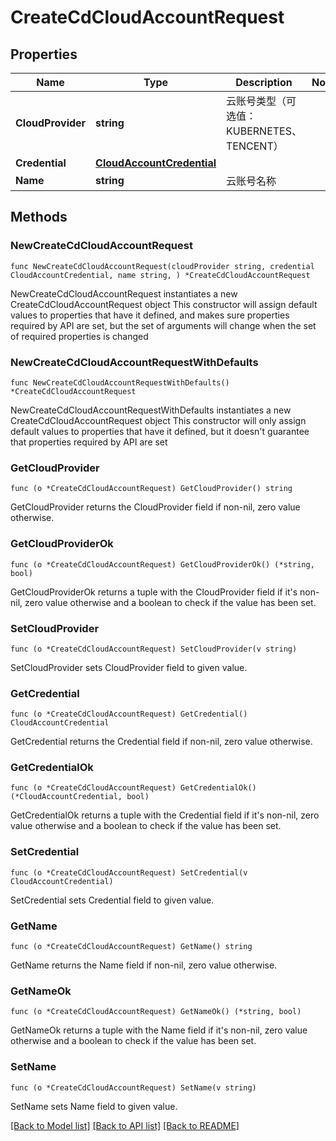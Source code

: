 # CreateCdCloudAccountRequest

## Properties

Name | Type | Description | Notes
------------ | ------------- | ------------- | -------------
**CloudProvider** | **string** | 云账号类型（可选值：KUBERNETES、TENCENT） | 
**Credential** | [**CloudAccountCredential**](CloudAccountCredential.md) |  | 
**Name** | **string** | 云账号名称 | 

## Methods

### NewCreateCdCloudAccountRequest

`func NewCreateCdCloudAccountRequest(cloudProvider string, credential CloudAccountCredential, name string, ) *CreateCdCloudAccountRequest`

NewCreateCdCloudAccountRequest instantiates a new CreateCdCloudAccountRequest object
This constructor will assign default values to properties that have it defined,
and makes sure properties required by API are set, but the set of arguments
will change when the set of required properties is changed

### NewCreateCdCloudAccountRequestWithDefaults

`func NewCreateCdCloudAccountRequestWithDefaults() *CreateCdCloudAccountRequest`

NewCreateCdCloudAccountRequestWithDefaults instantiates a new CreateCdCloudAccountRequest object
This constructor will only assign default values to properties that have it defined,
but it doesn't guarantee that properties required by API are set

### GetCloudProvider

`func (o *CreateCdCloudAccountRequest) GetCloudProvider() string`

GetCloudProvider returns the CloudProvider field if non-nil, zero value otherwise.

### GetCloudProviderOk

`func (o *CreateCdCloudAccountRequest) GetCloudProviderOk() (*string, bool)`

GetCloudProviderOk returns a tuple with the CloudProvider field if it's non-nil, zero value otherwise
and a boolean to check if the value has been set.

### SetCloudProvider

`func (o *CreateCdCloudAccountRequest) SetCloudProvider(v string)`

SetCloudProvider sets CloudProvider field to given value.


### GetCredential

`func (o *CreateCdCloudAccountRequest) GetCredential() CloudAccountCredential`

GetCredential returns the Credential field if non-nil, zero value otherwise.

### GetCredentialOk

`func (o *CreateCdCloudAccountRequest) GetCredentialOk() (*CloudAccountCredential, bool)`

GetCredentialOk returns a tuple with the Credential field if it's non-nil, zero value otherwise
and a boolean to check if the value has been set.

### SetCredential

`func (o *CreateCdCloudAccountRequest) SetCredential(v CloudAccountCredential)`

SetCredential sets Credential field to given value.


### GetName

`func (o *CreateCdCloudAccountRequest) GetName() string`

GetName returns the Name field if non-nil, zero value otherwise.

### GetNameOk

`func (o *CreateCdCloudAccountRequest) GetNameOk() (*string, bool)`

GetNameOk returns a tuple with the Name field if it's non-nil, zero value otherwise
and a boolean to check if the value has been set.

### SetName

`func (o *CreateCdCloudAccountRequest) SetName(v string)`

SetName sets Name field to given value.



[[Back to Model list]](../README.md#documentation-for-models) [[Back to API list]](../README.md#documentation-for-api-endpoints) [[Back to README]](../README.md)


